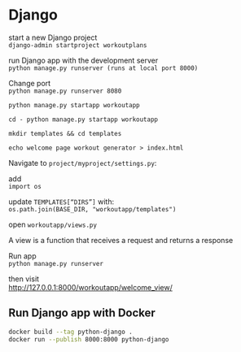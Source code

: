 # Django

start a new Django project<br>
`django-admin startproject workoutplans`

run Django app with the development server<br>
`python manage.py runserver (runs at local port 8000)`

Change port<br>
`python manage.py runserver 8080`

`python manage.py startapp workoutapp`

`cd - python manage.py startapp workoutapp`

`mkdir templates && cd templates`

`echo welcome page workout generator > index.html`

Navigate to `project/myproject/settings.py`:

add<br>
`import os`

update `TEMPLATES[“DIRS”]` with:<br>
`os.path.join(BASE_DIR, "workoutapp/templates")`

open `workoutapp/views.py`

A view is a function that receives a request and returns a response

Run app<br>
`python manage.py runserver`

then visit<br>
http://127.0.0.1:8000/workoutapp/welcome_view/


## Run Django app with Docker

```BASH
docker build --tag python-django .
docker run --publish 8000:8000 python-django
```

